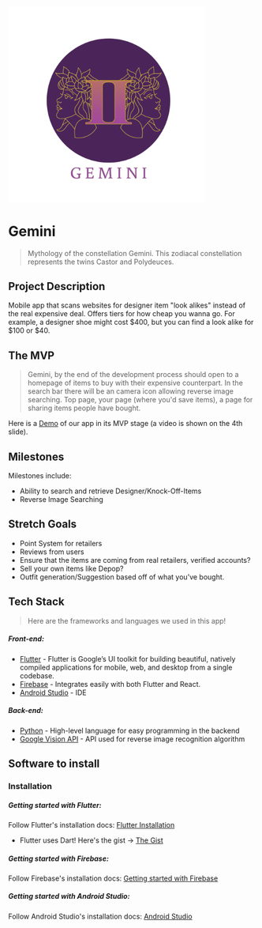 <img src="Gemini%20Logo%20Final.png" width="400">

# Gemini
> Mythology of the constellation Gemini. This zodiacal constellation represents the twins Castor and Polydeuces.
## Project Description
Mobile app that scans websites for designer item "look alikes" instead of the real expensive deal. Offers tiers for how cheap you wanna go. For example, a designer shoe might cost $400, but you can find a look alike for $100 or $40.    

## The MVP
> Gemini, by the end of the development process should open to a homepage of items to buy with their expensive counterpart. In the search bar there will be an camera icon allowing reverse image searching. Top page, your page (where you'd save items), a page for sharing items people have bought.

Here is a [Demo] of our app in its MVP stage (a video is shown on the 4th slide).

## Milestones
Milestones include:
- Ability to search and retrieve Designer/Knock-Off-Items
- Reverse Image Searching

## Stretch Goals
- Point System for retailers
- Reviews from users
- Ensure that the items are coming from real retailers, verified accounts?
- Sell your own items like Depop?
- Outfit generation/Suggestion based off of what you’ve bought.

## Tech Stack
> Here are the frameworks and languages we used in this app!

##### Front-end:
* [Flutter] - Flutter is Google’s UI toolkit for building beautiful, natively compiled applications for mobile, web, and desktop from a single codebase.
* [Firebase] - Integrates easily with both Flutter and React.
* [Android Studio] - IDE

##### Back-end:
* [Python] - High-level language for easy programming in the backend
* [Google Vision API] - API used for reverse image recognition algorithm

## Software to install
### Installation

##### Getting started with Flutter:
Follow Flutter's installation docs: [Flutter Installation]
- Flutter uses Dart! Here's the gist -> [The Gist]

##### Getting started with Firebase:
Follow Firebase's installation docs: [Getting started with Firebase]

##### Getting started with Android Studio:
Follow Android Studio's installation docs: [Android Studio]

[Firebase]: <https://firebase.google.com/>
[Flutter]: <https://flutter.dev/>
[Python]: <https://www.python.org/>
[Android Studio]: <https://developer.android.com/studio>
[Google Vision API]: <https://cloud.google.com/vision>
[Flutter Installation]: <https://flutter.dev/docs/get-started/install>
[Getting started with Firebase]: <https://firebase.google.com/docs/android/setup?authuser=0>
[The Gist]: <https://dart.dev/guides/language/language-tour>
[git]: <https://gitforwindows.org/>
   [cheat sheet]: <https://education.github.com/git-cheat-sheet-education.pdf>
[Demo]: <https://docs.google.com/presentation/d/1qR3iIMrjEMVl9vMX-l3M6LJQw3SWKzjW5gFeah_gzOQ/edit?usp=sharing>
